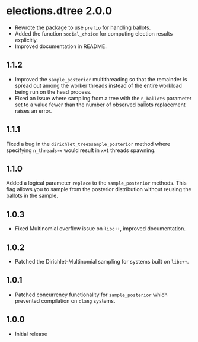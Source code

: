 # elections.dtree 2.0.0

* Rewrote the package to use `prefio` for handling ballots.
* Added the function `social_choice` for computing election results explicitly.
* Improved documentation in README.

## 1.1.2

* Improved the `sample_posterior` multithreading so that the remainder is spread
out among the worker threads instead of the entire workload being run on the
head process.
* Fixed an issue where sampling from a tree with the `n_ballots` parameter set
to a value fewer than the number of observed ballots replacement raises an
error.

## 1.1.1

Fixed a bug in the `dirichlet_tree$sample_posterior` method where specifying
`n_threads=x` would result in `x+1` threads spawning.

## 1.1.0

Added a logical parameter `replace` to the `sample_posterior` methods. This flag
allows you to sample from the posterior distribution without reusing the ballots
in the sample.

## 1.0.3

* Fixed Multinomial overflow issue on `libc++`, improved documentation.

## 1.0.2

* Patched the Dirichlet-Multinomial sampling for systems built on `libc++`.

## 1.0.1

* Patched concurrency functionality for `sample_posterior` which prevented
compilation on `clang` systems.

## 1.0.0

* Initial release
